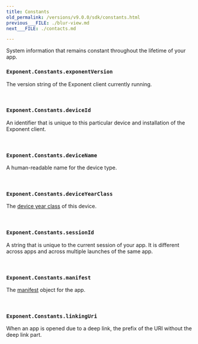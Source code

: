 ```yaml
---
title: Constants
old_permalink: /versions/v9.0.0/sdk/constants.html
previous___FILE: ./blur-view.md
next___FILE: ./contacts.md

---
```


System information that remains constant throughout the lifetime of your app.

### `Exponent.Constants.exponentVersion`  
The version string of the Exponent client currently running.

 
### `Exponent.Constants.deviceId`  
An identifier that is unique to this particular device and installation of the Exponent client.

 
### `Exponent.Constants.deviceName`  
A human-readable name for the device type.

 
### `Exponent.Constants.deviceYearClass`  
The [device year class](https://github.com/facebook/device-year-class) of this device.

 
### `Exponent.Constants.sessionId`  
A string that is unique to the current session of your app. It is different across apps and across multiple launches of the same app.

 
### `Exponent.Constants.manifest`  
The [manifest](https://docs.getexponent.com/versions/guides/how-exponent-works.html#exponent-manifest) object for the app.

 
### `Exponent.Constants.linkingUri`  
When an app is opened due to a deep link, the prefix of the URI without the deep link part.
